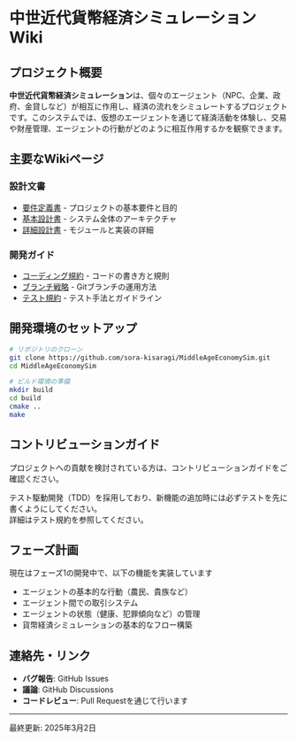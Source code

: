 # 中世近代貨幣経済シミュレーション Wiki

## プロジェクト概要

**中世近代貨幣経済シミュレーション**は、個々のエージェント（NPC、企業、政府、金貸しなど）が相互に作用し、経済の流れをシミュレートするプロジェクトです。このシステムでは、仮想のエージェントを通じて経済活動を体験し、交易や財産管理、エージェントの行動がどのように相互作用するかを観察できます。

## 主要なWikiページ

### 設計文書
- [要件定義書](./Requirement.md) - プロジェクトの基本要件と目的
- [基本設計書](./High_Level_Design.md) - システム全体のアーキテクチャ
- [詳細設計書](./Low_Level_Design.md) - モジュールと実装の詳細

### 開発ガイド
- [コーディング規約](./Coding-Standards.md) - コードの書き方と規則
- [ブランチ戦略](./Branch-Strategy.md) - Gitブランチの運用方法
- [テスト規約](./Testing-Guidelines.md) - テスト手法とガイドライン

## 開発環境のセットアップ

```bash
# リポジトリのクローン
git clone https://github.com/sora-kisaragi/MiddleAgeEconomySim.git
cd MiddleAgeEconomySim

# ビルド環境の準備
mkdir build
cd build
cmake ..
make
```

## コントリビューションガイド

プロジェクトへの貢献を検討されている方は、コントリビューションガイドをご確認ください。

テスト駆動開発（TDD）を採用しており、新機能の追加時には必ずテストを先に書くようにしてください。  
詳細はテスト規約を参照してください。

## フェーズ計画

現在はフェーズ1の開発中で、以下の機能を実装しています

- エージェントの基本的な行動（農民、貴族など）
- エージェント間での取引システム
- エージェントの状態（健康、犯罪傾向など）の管理
- 貨幣経済シミュレーションの基本的なフロー構築


## 連絡先・リンク

- **バグ報告**: GitHub Issues
- **議論**: GitHub Discussions
- **コードレビュー**: Pull Requestを通じて行います

---

最終更新: 2025年3月2日
